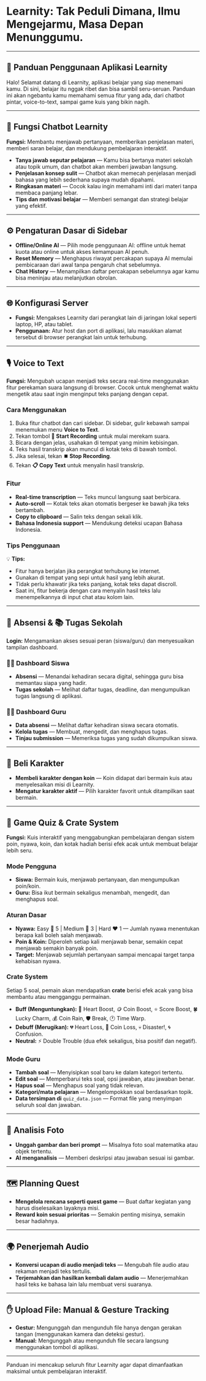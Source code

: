 # Learnity: Tak Peduli Dimana, Ilmu Mengejarmu, Masa Depan Menunggumu.

---

## 📖 Panduan Penggunaan Aplikasi Learnity

Halo! Selamat datang di Learnity, aplikasi belajar yang siap menemani kamu. Di sini, belajar itu nggak ribet dan bisa sambil seru-seruan. Panduan ini akan ngebantu kamu memahami semua fitur yang ada, dari chatbot pintar, voice-to-text, sampai game kuis yang bikin nagih.

---

## 💬 Fungsi Chatbot Learnity

**Fungsi:** Membantu menjawab pertanyaan, memberikan penjelasan materi, memberi saran belajar, dan mendukung pembelajaran interaktif.

* **Tanya jawab seputar pelajaran** — Kamu bisa bertanya materi sekolah atau topik umum, dan chatbot akan memberi jawaban langsung.
* **Penjelasan konsep sulit** — Chatbot akan memecah penjelasan menjadi bahasa yang lebih sederhana supaya mudah dipahami.
* **Ringkasan materi** — Cocok kalau ingin memahami inti dari materi tanpa membaca panjang lebar.
* **Tips dan motivasi belajar** — Memberi semangat dan strategi belajar yang efektif.

---

## ⚙️ Pengaturan Dasar di Sidebar

* **Offline/Online AI** — Pilih mode penggunaan AI: offline untuk hemat kuota atau online untuk akses kemampuan AI penuh.
* **Reset Memory** — Menghapus riwayat percakapan supaya AI memulai pembicaraan dari awal tanpa pengaruh chat sebelumnya.
* **Chat History** — Menampilkan daftar percakapan sebelumnya agar kamu bisa meninjau atau melanjutkan obrolan.

---

## 🌐 Konfigurasi Server

* **Fungsi:** Mengakses Learnity dari perangkat lain di jaringan lokal seperti laptop, HP, atau tablet.
* **Penggunaan:** Atur host dan port di aplikasi, lalu masukkan alamat tersebut di browser perangkat lain untuk terhubung.

---

## 🎙️ Voice to Text

**Fungsi:** Mengubah ucapan menjadi teks secara real-time menggunakan fitur perekaman suara langsung di browser. Cocok untuk menghemat waktu mengetik atau saat ingin menginput teks panjang dengan cepat.

### Cara Menggunakan

1. Buka fitur chatbot dan cari sidebar. Di sidebar, gulir kebawah sampai menemukan menu **Voice to Text**.
2. Tekan tombol **🎤 Start Recording** untuk mulai merekam suara.
3. Bicara dengan jelas, usahakan di tempat yang minim kebisingan.
4. Teks hasil transkrip akan muncul di kotak teks di bawah tombol.
5. Jika selesai, tekan **⏹️ Stop Recording**.
6. Tekan **📋 Copy Text** untuk menyalin hasil transkrip.

### Fitur

* **Real-time transcription** — Teks muncul langsung saat berbicara.
* **Auto-scroll** — Kotak teks akan otomatis bergeser ke bawah jika teks bertambah.
* **Copy to clipboard** — Salin teks dengan sekali klik.
* **Bahasa Indonesia support** — Mendukung deteksi ucapan Bahasa Indonesia.

### Tips Penggunaan

💡 **Tips:**

* Fitur hanya berjalan jika perangkat terhubung ke internet.
* Gunakan di tempat yang sepi untuk hasil yang lebih akurat.
* Tidak perlu khawatir jika teks panjang, kotak teks dapat discroll.
* Saat ini, fitur bekerja dengan cara menyalin hasil teks lalu menempelkannya di input chat atau kolom lain.

---

## 📅 Absensi & 📚 Tugas Sekolah

**Login:** Mengamankan akses sesuai peran (siswa/guru) dan menyesuaikan tampilan dashboard.

### 🧑‍🎓 Dashboard Siswa

* **Absensi** — Menandai kehadiran secara digital, sehingga guru bisa memantau siapa yang hadir.
* **Tugas sekolah** — Melihat daftar tugas, deadline, dan mengumpulkan tugas langsung di aplikasi.

### 👩‍🏫 Dashboard Guru

* **Data absensi** — Melihat daftar kehadiran siswa secara otomatis.
* **Kelola tugas** — Membuat, mengedit, dan menghapus tugas.
* **Tinjau submission** — Memeriksa tugas yang sudah dikumpulkan siswa.

---

## 🛒 Beli Karakter

* **Membeli karakter dengan koin** — Koin didapat dari bermain kuis atau menyelesaikan misi di Learnity.
* **Mengatur karakter aktif** — Pilih karakter favorit untuk ditampilkan saat bermain.

---

## 🎯 Game Quiz & Crate System

**Fungsi:** Kuis interaktif yang menggabungkan pembelajaran dengan sistem poin, nyawa, koin, dan kotak hadiah berisi efek acak untuk membuat belajar lebih seru.

### Mode Pengguna

* **Siswa:** Bermain kuis, menjawab pertanyaan, dan mengumpulkan poin/koin.
* **Guru:** Bisa ikut bermain sekaligus menambah, mengedit, dan menghapus soal.

### Aturan Dasar

* **Nyawa:** Easy 💚 5 | Medium 💛 3 | Hard ❤️ 1 — Jumlah nyawa menentukan berapa kali boleh salah menjawab.
* **Poin & Koin:** Diperoleh setiap kali menjawab benar, semakin cepat menjawab semakin banyak poin.
* **Target:** Menjawab sejumlah pertanyaan sampai mencapai target tanpa kehabisan nyawa.

### Crate System

Setiap 5 soal, pemain akan mendapatkan **crate** berisi efek acak yang bisa membantu atau mengganggu permainan.

* **Buff (Menguntungkan):** 💚 Heart Boost, 🪙 Coin Boost, ⭐ Score Boost, 🍀 Lucky Charm, 💰 Coin Rain, 🛡️ Break, 🕐 Time Warp.
* **Debuff (Merugikan):** 💔 Heart Loss, 💸 Coin Loss, 💀 Disaster!, 🌀 Confusion.
* **Neutral:** ⚡ Double Trouble (dua efek sekaligus, bisa positif dan negatif).

### Mode Guru

* **Tambah soal** — Menyisipkan soal baru ke dalam kategori tertentu.
* **Edit soal** — Memperbarui teks soal, opsi jawaban, atau jawaban benar.
* **Hapus soal** — Menghapus soal yang tidak relevan.
* **Kategori/mata pelajaran** — Mengelompokkan soal berdasarkan topik.
* **Data tersimpan di** `quiz_data.json` — Format file yang menyimpan seluruh soal dan jawaban.

---

## 📸 Analisis Foto

* **Unggah gambar dan beri prompt** — Misalnya foto soal matematika atau objek tertentu.
* **AI menganalisis** — Memberi deskripsi atau jawaban sesuai isi gambar.

---

## 🗺️ Planning Quest

* **Mengelola rencana seperti quest game** — Buat daftar kegiatan yang harus diselesaikan layaknya misi.
* **Reward koin sesuai prioritas** — Semakin penting misinya, semakin besar hadiahnya.

---

## 🌍 Penerjemah Audio

* **Konversi ucapan di audio menjadi teks** — Mengubah file audio atau rekaman menjadi teks tertulis.
* **Terjemahkan dan hasilkan kembali dalam audio** — Menerjemahkan hasil teks ke bahasa lain lalu membuat versi suaranya.

---

## ✋ Upload File: Manual & Gesture Tracking

* **Gestur:** Mengunggah dan mengunduh file hanya dengan gerakan tangan (menggunakan kamera dan deteksi gestur).
* **Manual:** Mengunggah atau mengunduh file secara langsung menggunakan tombol di aplikasi.

---

Panduan ini mencakup seluruh fitur Learnity agar dapat dimanfaatkan maksimal untuk pembelajaran interaktif.
